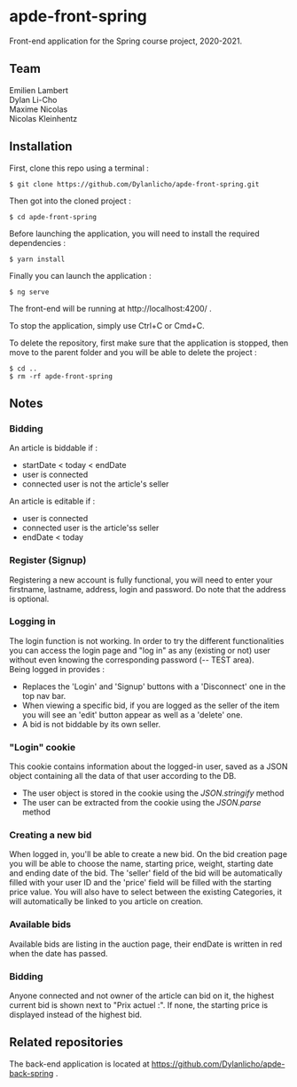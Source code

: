 # apde-front-spring

Front-end application for the Spring course project, 2020-2021.

## Team

Emilien Lambert  
Dylan Li-Cho  
Maxime Nicolas  
Nicolas Kleinhentz

## Installation

First, clone this repo using a terminal :

```shell
$ git clone https://github.com/Dylanlicho/apde-front-spring.git
```

Then got into the cloned project :

```shell
$ cd apde-front-spring
```

Before launching the application, you will need to install the required dependencies :

```shell
$ yarn install
```

Finally you can launch the application :

```shell
$ ng serve
```

The front-end will be running at http://localhost:4200/ .

To stop the application, simply use Ctrl+C or Cmd+C.

To delete the repository, first make sure that the application is stopped, then move to the parent folder and you will be able to delete the project :

```shell
$ cd ..
$ rm -rf apde-front-spring
```

## Notes

### Bidding
An article is biddable if :
- startDate < today < endDate
- user is connected
- connected user is not the article's seller

An article is editable if :
- user is connected
- connected user is the article'ss seller
- endDate < today

### Register (Signup)
Registering a new account is fully functional, you will need to enter your firstname, lastname, address, login and password. Do note that the address is optional.

### Logging in
The login function is not working. In order to try the different functionalities you can access the login page and "log in" as any (existing or not) user without even knowing the corresponding password (-- TEST area).  
Being logged in provides :
- Replaces the 'Login' and 'Signup' buttons with a 'Disconnect' one in the top nav bar.  
- When viewing a specific bid, if you are logged as the seller of the item you will see an 'edit' button appear as well as a 'delete' one.
- A bid is not biddable by its own seller.

### "Login" cookie
This cookie contains information about the logged-in user, saved as a JSON object containing all the data of that user according to the DB.
- The user object is stored in the cookie using the *JSON.stringify* method
- The user can be extracted from the cookie using the *JSON.parse* method

### Creating a new bid
When logged in, you'll be able to create a new bid. On the bid creation page you will be able to choose the name, starting price, weight, starting date and ending date of the bid. The 'seller' field of the bid will be automatically filled with your user ID and the 'price' field will be filled with the starting price value. You will also have to select between the existing Categories, it will automatically be linked to you article on creation.

### Available bids
Available bids are listing in the auction page, their endDate is written in red when the date has passed.

### Bidding
Anyone connected and not owner of the article can bid on it, the highest current bid is shown next to "Prix actuel :". If none, the starting price is displayed instead of the highest bid.

## Related repositories

The back-end application is located at https://github.com/Dylanlicho/apde-back-spring .
